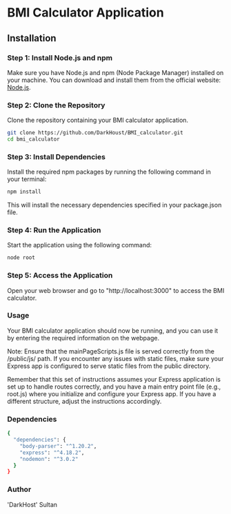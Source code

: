 # BMI Calculator Application

## Installation

### Step 1: Install Node.js and npm

Make sure you have Node.js and npm (Node Package Manager) installed on your machine. You can download and install them from the official website: [Node.js](https://nodejs.org/).

### Step 2: Clone the Repository

Clone the repository containing your BMI calculator application.

```bash
git clone https://github.com/DarkHoust/BMI_calculator.git
cd bmi_calculator
```

### Step 3: Install Dependencies

Install the required npm packages by running the following command in your terminal:
```bash
npm install
```
This will install the necessary dependencies specified in your package.json file.

### Step 4: Run the Application

Start the application using the following command:
```bash
node root
```

### Step 5: Access the Application

Open your web browser and go to "http://localhost:3000" to access the BMI calculator.

### Usage

Your BMI calculator application should now be running, and you can use it by entering the required information on the webpage.

Note: Ensure that the mainPageScripts.js file is served correctly from the /public/js/ path. If you encounter any issues with static files, make sure your Express app is configured to serve static files from the public directory.

Remember that this set of instructions assumes your Express application is set up to handle routes correctly, and you have a main entry point file (e.g., root.js) where you initialize and configure your Express app. If you have a different structure, adjust the instructions accordingly.

### Dependencies

```bash
{
  "dependencies": {
    "body-parser": "^1.20.2",
    "express": "^4.18.2",
    "nodemon": "^3.0.2"
  }
}
```

### Author 
'DarkHost' Sultan



